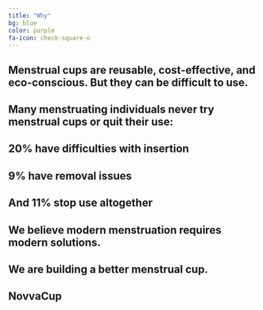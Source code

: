 ```yaml
---
title: "Why"
bg: blue
color: purple
fa-icon: check-square-o
---
```


## Menstrual cups are reusable, cost-effective, and eco-conscious. But they can be difficult to use.
##     

## Many menstruating individuals never try menstrual cups or quit their use:
## 20% have difficulties with insertion
## 9% have removal issues
## And 11% stop use altogether
##    

## We believe modern menstruation requires modern solutions.
## We are building a better menstrual cup.
## NovvaCup
  
  
